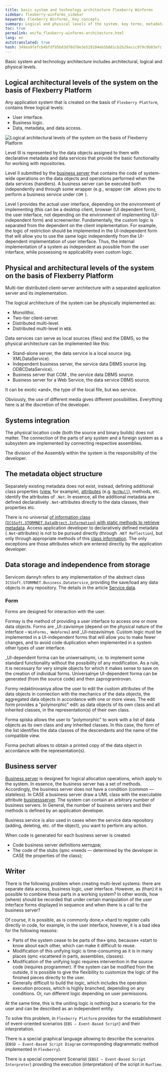 ```yaml
---
title: basic system and technology architecture Flexberry Winforms
sidebar: flexberry-winforms_sidebar
keywords: Flexberry Winforms, Key concepts
summary: Logical and physical levels of the system, key terms, metadata, types of forms, business server, scripts
toc: true
permalink: en/fw_flexberry-winforms-architecture.html
lang: en
autotranslated: true
hash: 349ea9fefcb4bfdf95bd3d78d70e3e529104eb5b881cb2b29accc979c9b03efc
---
```


Basic system and technology architecture includes architectural, logical and physical levels.

## Logical architectural levels of the system on the basis of Flexberry Platform

Any application system that is created on the basis of `Flexberry Platform`, contains three logical levels:

* User interface.
* Business logic.
* Data, metadata, and data access.

![Logical architectural levels of the system on the basis of Flexberry Platform](/images/pages/products/flexberry-winforms/primer4.jpg)

Level III is represented by the data objects assigned to them with declarative metadata and data services that provide the basic functionality for working with repositories.

Level II submitted by the [business server](fo_business-server.html) that contains the code of system-wide operations on the data objects and operations performed when the data services (handlers). A business server can be executed both independently and through some wrapper (e.g., wrapper `COM ` allows you to perform a business service under `COM `).

Level I provides the actual user interface, depending on the environment of implementing (this can be a desktop client, browser (UI dependent form), the user interface, not depending on the environment of implementing (UI-independent form) and screenwriter. Fundamentally, the custom logic is separated from the dependent on the client implementation. For example, the logic of restriction should be implemented in the UI-independent form that will allow you to use the same logic independently from the UI-dependent implementation of user interface. Thus, the internal implementation of a system as independent as possible from the user interface, while possessing re applicability even custom logic.

## Physical and architectural levels of the system on the basis of Flexberry Platform

Multi-tier distributed client-server architecture with a separated application server and its implementation.

The logical architecture of the system can be physically implemented as:

* Monolithic.
* Two-tier client-server.
* Distributed multi-level.
* Distributed multi-level in `WEB`.

Data services can serve as local sources (files) and the DBMS, so the physical architecture can be implemented like this:

* Stand-alone server, the data service is a local source (eg. XMLDataService).
* Independent business server, the service data DBMS source (eg. ODBCDataService).
* Business server that COM , the service data DBMS source.
* Business server for a Web Service, the data service DBMS source.

It can be exotic «and», the type of the local file, but `Web` service.

Obviously, the use of different media gives different possibilities. Everything here is at the discretion of the developer.

## Systems integration

The physical location code (both the source and binary builds) does not matter. The connection of the parts of any system and a foreign system as a subsystem are implemented by connecting respective assemblies.

The division of the Assembly within the system is the responsibility of the developer.

## The metadata object structure

Separately existing metadata does not exist, instead, defining additional class properties ([view](fd_view-definition.html), for example), [attributes](fo_attributes-class-data.html) (e.g. [`NotNull`](fo_attributes-class-data.html)), methods, etc. identify the attributes of `.Net`. In essence, all the additional metadata are defined declaratively `.Net`-attributes directly to the data classes, their properties etc.

There is no universal [of information class (`ICSSoft.STORMNET.DataObject.Information`) with static methods to retrieve metadata](fo_methods-class-information.html). Access application developer to declaratively defined metadata (`.Net`-attributes) is not to be pursued directly (through `.NET Reflection`), but only through appropriate methods of this [class information](fo_methods-class-information.html). The only exceptions are those attributes which are entered directly by the application developer.

## Data storage and independence from storage

Servicom dannyh refers to any implementation of the abstract class `ICSSoft.STORMNET.Business.DataService`, providing the save/load any data objects in any repository.
The details in the article [Service data](fo_data-service.html).

### Form

Forms are designed for interaction with the user.

Formay is the method of providing a user interface to access one or more data objects. Forms are _UI-zavisimye (depend on the physical nature of the interface – `WinForms, WebForms`) and _UI-nezavisimye. Custom logic must be implemented in a UI-independent forms that will allow you to make fewer changes, and to avoid code duplication when implemented in a system other types of user interface.

_UI-dependent forma can be uniwersalnymi, i.e. to implement some standard functionality without the possibility of any modification. As a rule, it is necessary for very simple objects for which it makes sense to save on the creation of individual forms. Universalnye UI-dependent forma can be generated (from the source code) and then zaprogramirovan.

Formy redaktirovaniya allow the user to edit the custom attributes of the data objects in connection with the mechanics of the data objects, the aggregated data objects in accordance with one or more views. The edit form provides a "polymorphic" edit: as data objects of its own class and all inherited classes, in the representation(s) of their own class.

Forma spiska allows the user to "polymorphic" to work with a list of data objects as its own class and any inherited classes. In this case, the form of the list identifies the data classes of the descendants and the name of the compatible view.

Forma pechati allows to obtain a printed copy of the data object in accordance with the representation(s).

## Business server

[Business server](fo_business-server.html) is designed for logical allocation operations, which apply to the system. In essence, the business server has a set of methods. Accordingly, the business server does not have a condition (common — stateless). In CASE a business server draw a UML class with the executable attribute [businessserver](fd_business-servers.html). The system can contain an arbitrary number of business servers. In General, the number of business servers and their methods is defined by an application developer.

Business service is also used in cases when the service data repository (adding, deleting, etc. of the object), you want to perform any action.

When code is generated for each business server is created:

* Code business server definitions методов;
* The code of the stubs (qmc «needs — determined by the developer in CASE the properties of the class);

## Writer

There is the following problem when creating multi-level systems: there are separate data access, business logic, user interface. However, as (than) it is possible to combine these parts in a working system? In other words, how (where) should be recorded that under certain manipulation of the user interface forms displayed in sequence and when there is a call to the business server?

Of course, it is possible, as is commonly done,» «hard to register calls directly in code, for example, in the user interface, however, it is a bad idea for the following reasons:

* Parts of the system cease to be parts of the» qmo, because» «start to know about each other, which can make it difficult to reuse.
* Modification of this unifying logic is time-consuming as it is in many places (qmc «scattered in parts, assemblies, classes).
* Modification of the unifying logic requires intervention in the source code (requires programmer). If the system can be modified from the outside, it is possible to give the flexibility to customize the logic of the finished pieces directly to the user.
* Generally difficult to build the logic, which includes the operation execution process, which is highly branched, depending on any conditions. Or, run different logic depending on user permissions.

At the same time, this is the uniting logic is nothing but a scenario for the user and can be described as an independent entity.

To solve this problem, in `Flexberry Platform` provides for the establishment of event-oriented scenarios (`EBS — Event-Based Script`) and their interpretation.

There is a special graphical language allowing to describe the scenarios (`EBSD — Event-Based Script Diagram` corresponding diagrammatic method implemented in `Flexberry`).

There is a special component Scenarist (`EBSI — Event-Based Script Interpreter`) providing the execution (interpretation) of the script in `RunTime`.



